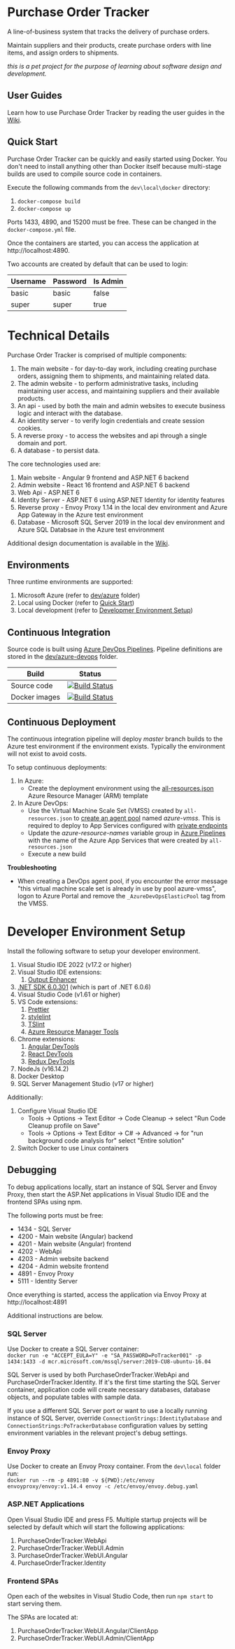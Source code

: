 # Purchase Order Tracker

A line-of-business system that tracks the delivery of purchase orders.

Maintain suppliers and their products, create purchase orders with line items, and assign orders to shipments.

_this is a pet project for the purpose of learning about software design and development._

## User Guides

Learn how to use Purchase Order Tracker by reading the user guides in the [Wiki](https://github.com/kierendixon/purchase-order-tracker-aspnetcore_angular/wiki).

## Quick Start

Purchase Order Tracker can be quickly and easily started using Docker.
You don't need to install anything other than Docker itself because multi-stage builds are used to compile source code in containers.

Execute the following commands from the `dev\local\docker` directory:

1. `docker-compose build`
1. `docker-compose up`

Ports 1433, 4890, and 15200 must be free. These can be changed in the `docker-compose.yml` file.

Once the containers are started, you can access the application at http://localhost:4890.

Two accounts are created by default that can be used to login:

| Username | Password | Is Admin |
| -------- | -------- | -------- |
| basic    | basic    | false    |
| super    | super    | true     |

# Technical Details

Purchase Order Tracker is comprised of multiple components:

1. The main website - for day-to-day work, including creating purchase orders, assigning them to shipments, and maintaining related data.
1. The admin website - to perform administrative tasks, including maintaining user access, and maintaining suppliers and their available products.
1. An api - used by both the main and admin websites to execute business logic and interact with the database.
1. An identity server - to verify login credentials and create session cookies.
1. A reverse proxy - to access the websites and api through a single domain and port.
1. A database - to persist data.

The core technologies used are:

1. Main website - Angular 9 frontend and ASP.NET 6 backend
1. Admin website - React 16 frontend and ASP.NET 6 backend
1. Web Api - ASP.NET 6
1. Identity Server - ASP.NET 6 using ASP.NET Identity for identity features
1. Reverse proxy - Envoy Proxy 1.14 in the local dev environment and Azure App Gateway in the Azure test environment
1. Database - Microsoft SQL Server 2019 in the local dev environment and Azure SQL Databsae in the Azure test environment

Additional design documentation is available in the [Wiki](https://github.com/kierendixon/purchase-order-tracker-aspnetcore_angular/wiki/Design).

## Environments

Three runtime environments are supported:

1. Microsoft Azure (refer to [dev/azure](dev/azure) folder)
1. Local using Docker (refer to [Quick Start](#quick-start))
1. Local development (refer to [Developmer Environment Setup](#developer-environment-setup))

## Continuous Integration

Source code is built using [Azure DevOps Pipelines](https://dev.azure.com/purchase-order-tracker/Purchase%20Order%20Tracker%20-%20Angular/_build). Pipeline definitions are stored in the [dev/azure-devops](dev/azure-devops) folder.

| Build         | Status |
| ------------- | --- |
| Source code   | [![Build Status](https://dev.azure.com/purchase-order-tracker/Purchase%20Order%20Tracker%20-%20Angular/_apis/build/status/Purchase%20Order%20Tracker)](https://dev.azure.com/purchase-order-tracker/Purchase%20Order%20Tracker%20-%20Angular/_build/latest?definitionId=4)                       |
| Docker images | [![Build Status](https://dev.azure.com/purchase-order-tracker/Purchase%20Order%20Tracker%20-%20Angular/_apis/build/status/Purchase%20Order%20Tracker%20-%20Docker%20Images)](https://dev.azure.com/purchase-order-tracker/Purchase%20Order%20Tracker%20-%20Angular/_build/latest?definitionId=6) |

## Continuous Deployment

The continuous integration pipeline will deploy *master* branch builds to the Azure test environment if the environment exists. Typically the environment will not exist to avoid costs.

To setup continuous deployments:

1. In Azure:
   - Create the deployment environment using the [all-resources.json](dev/azure) Azure Resource Manager (ARM) template
1. In Azure DevOps:
   - Use the Virtual Machine Scale Set (VMSS) created by `all-resources.json` to [create an agent pool](https://docs.microsoft.com/en-us/azure/devops/pipelines/agents/scale-set-agents?view=azure-devops) named _azure-vmss_. This is required to deploy to App Services configured with [private endpoints](https://docs.microsoft.com/en-us/azure/app-service/networking/private-endpoint)
   - Update the _azure-resource-names_ variable group in [Azure Pipelines](https://dev.azure.com/purchase-order-tracker/Purchase%20Order%20Tracker%20-%20Angular/_library?itemType=VariableGroups) with the name of the Azure App Services that were created by `all-resources.json`
   - Execute a new build

**Troubleshooting**

- When creating a DevOps agent pool, if you encounter the error message "this virtual machine scale set is already in use by pool azure-vmss", logon to Azure Portal and remove the `_AzureDevOpsElasticPool` tag from the VMSS.

# Developer Environment Setup

Install the following software to setup your developer environment.

1. Visual Studio IDE 2022 (v17.2 or higher)
1. Visual Studio IDE extensions:
   1. [Output Enhancer](https://marketplace.visualstudio.com/items?itemName=NikolayBalakin.Outputenhancer)
1. [.NET SDK 6.0.301](https://dotnet.microsoft.com/en-us/download/dotnet/6.0) (which is part of .NET 6.0.6)
1. Visual Studio Code (v1.61 or higher)
1. VS Code extensions:
   1. [Prettier](https://marketplace.visualstudio.com/items?itemName=esbenp.prettier-vscode)
   1. [stylelint](https://marketplace.visualstudio.com/items?itemName=shinnn.stylelint)
   1. [TSlint](https://marketplace.visualstudio.com/items?itemName=ms-vscode.vscode-typescript-tslint-plugin)
   1. [Azure Resource Manager Tools](https://marketplace.visualstudio.com/items?itemName=msazurermtools.azurerm-vscode-tools)
1. Chrome extensions:
   1. [Angular DevTools](https://chrome.google.com/webstore/detail/angular-devtools/ienfalfjdbdpebioblfackkekamfmbnh?hl=en)
   1. [React DevTools](https://chrome.google.com/webstore/detail/react-developer-tools/fmkadmapgofadopljbjfkapdkoienihi?hl=en)
   1. [Redux DevTools](https://chrome.google.com/webstore/detail/redux-devtools/lmhkpmbekcpmknklioeibfkpmmfibljd?hl=en)
1. NodeJs (v16.14.2)
1. Docker Desktop
1. SQL Server Management Studio (v17 or higher)

Additionally:
1. Configure Visual Studio IDE  
   - Tools -> Options -> Text Editor -> Code Cleanup -> select "Run Code Cleanup profile on Save"
   - Tools -> Options -> Text Editor -> C# -> Advanced -> for "run background code analysis for" select "Entire solution"
1. Switch Docker to use Linux containers

## Debugging

To debug applications locally, start an instance of SQL Server and Envoy Proxy, then start the ASP.Net applications in Visual Studio IDE and the frontend SPAs using npm.

The following ports must be free:

- 1434 - SQL Server
- 4200 - Main website (Angular) backend
- 4201 - Main website (Angular) frontend
- 4202 - WebApi
- 4203 - Admin website backend
- 4204 - Admin website frontend
- 4891 - Envoy Proxy
- 5111 - Identity Server

Once everything is started, access the application via Envoy Proxy at http://localhost:4891

Additional instructions are below.

### SQL Server

Use Docker to create a SQL Server container:  
`docker run -e "ACCEPT_EULA=Y" -e "SA_PASSWORD=PoTracker001" -p 1434:1433 -d mcr.microsoft.com/mssql/server:2019-CU8-ubuntu-16.04`

SQL Server is used by both PurchaseOrderTracker.WebApi and PurchaseOrderTracker.Identity. If it's the first time starting the SQL Server container, application code will create necessary databases, database objects, and populate tables with sample data.

If you use a different SQL Server port or want to use a locally running instance of SQL Server, override `ConnectionStrings:IdentityDatabase` and `ConnectionStrings:PoTrackerDatabase` configuration values by setting environment variables in the relevant project's debug settings.

### Envoy Proxy

Use Docker to create an Envoy Proxy container. From the `dev\local` folder run:  
`docker run --rm -p 4891:80 -v ${PWD}:/etc/envoy envoyproxy/envoy:v1.14.4 envoy -c /etc/envoy/envoy.debug.yaml`

### ASP.NET Applications

Open Visual Studio IDE and press F5. Multiple startup projects will be selected by default which will start the following applications:

1. PurchaseOrderTracker.WebApi
1. PurchaseOrderTracker.WebUI.Admin
1. PurchaseOrderTracker.WebUI.Angular
1. PurchaseOrderTracker.Identity

### Frontend SPAs

Open each of the websites in Visual Studio Code, then run `npm start` to start serving them.

The SPAs are located at:

1. PurchaseOrderTracker.WebUI.Angular/ClientApp
1. PurchaseOrderTracker.WebUI.Admin/ClientApp
